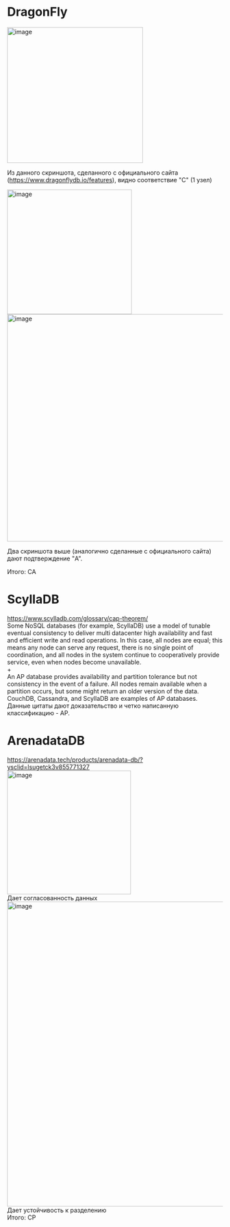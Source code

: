 # DragonFly  
<img width="317" alt="image" src="https://github.com/B-a-r-c-i-k/db_sber/assets/43545491/ef05b7da-e12d-41a2-bdf9-27ea542ef0c6">  

Из данного скриншота, сделанного с официального сайта (https://www.dragonflydb.io/features), видно соответствие "C" (1 узел)  

<img width="291" alt="image" src="https://github.com/B-a-r-c-i-k/db_sber/assets/43545491/d801a106-567f-473f-a337-1c5f147049cf">  

<img width="531" alt="image" src="https://github.com/B-a-r-c-i-k/db_sber/assets/43545491/ac98f49f-478f-4622-b41c-50455dbb84f6">  

Два скриншота выше (аналогично сделанные с официального сайта) дают подтверждение "A".

Итого: CA


# ScyllaDB  

https://www.scylladb.com/glossary/cap-theorem/  
Some NoSQL databases (for example, ScyllaDB) use  a model of tunable eventual consistency to deliver multi datacenter high availability and fast and efficient write and read operations. In this case, all nodes are equal; this means any node can serve any request, there is no single point of coordination, and all nodes in the system continue to cooperatively provide service, even when nodes become unavailable.  
+  
An AP database provides availability and partition tolerance but not consistency in the event of a failure. All nodes remain available when a partition occurs, but some might return an older version of the data. CouchDB, Cassandra, and ScyllaDB are examples of AP databases.  
Данные цитаты дают доказательство и четко написанную классификацию - AP.  

# ArenadataDB  
https://arenadata.tech/products/arenadata-db/?ysclid=lsugetck3v855771327  
<img width="289" alt="image" src="https://github.com/B-a-r-c-i-k/db_sber/assets/43545491/ebe38e7e-f57f-4cab-bf7f-5f36f7ef552b">  
Дает согласованность данных  
<img width="712" alt="image" src="https://github.com/B-a-r-c-i-k/db_sber/assets/43545491/d1b19a84-965f-4768-a7d1-a25f4e951165">  
Дает устойчивость к разделению  
Итого: СP







